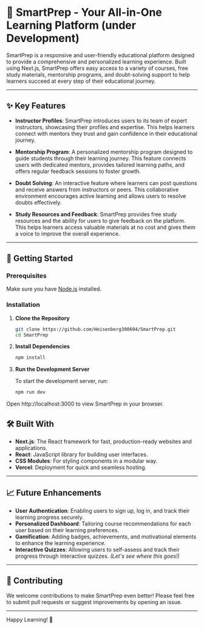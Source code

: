 # 📘 SmartPrep - Your All-in-One Learning Platform (under Development)

SmartPrep is a responsive and user-friendly educational platform designed to provide a comprehensive and personalized learning experience. Built using Next.js, SmartPrep offers easy access to a variety of courses, free study materials, mentorship programs, and doubt-solving support to help learners succeed at every step of their educational journey.

---

## ✨ Key Features

- **Instructor Profiles**: SmartPrep introduces users to its team of expert instructors, showcasing their profiles and expertise. This helps learners connect with mentors they trust and gain confidence in their educational journey.

- **Mentorship Program**: A personalized mentorship program designed to guide students through their learning journey. This feature connects users with dedicated mentors, provides tailored learning paths, and offers regular feedback sessions to foster growth.

- **Doubt Solving**: An interactive feature where learners can post questions and receive answers from instructors or peers. This collaborative environment encourages active learning and allows users to resolve doubts effectively.

- **Study Resources and Feedback**: SmartPrep provides free study resources and the ability for users to give feedback on the platform. This helps learners access valuable materials at no cost and gives them a voice to improve the overall experience.

---

## 🚀 Getting Started

### Prerequisites

Make sure you have [Node.js](https://nodejs.org/) installed.

### Installation

1. **Clone the Repository**

   ```bash
   git clone https://github.com/Heisenberg300604/SmartPrep.git
   cd SmartPrep
2. **Install Dependencies**

    ```bash
   npm install
3. **Run the Development Server**

    To start the development server, run:
    ```bash
   npm run dev
Open http://localhost:3000 to view SmartPrep in your browser.

## 🛠️ Built With

- **Next.js**: The React framework for fast, production-ready websites and applications.
- **React**: JavaScript library for building user interfaces.
- **CSS Modules**: For styling components in a modular way.
- **Vercel**: Deployment for quick and seamless hosting.

---

## 📈 Future Enhancements

- **User Authentication**: Enabling users to sign up, log in, and track their learning progress securely.
- **Personalized Dashboard**: Tailoring course recommendations for each user based on their learning preferences.
- **Gamification**: Adding badges, achievements, and motivational elements to enhance the learning experience.
- **Interactive Quizzes**: Allowing users to self-assess and track their progress through interactive quizzes. *(Let's see where this goes!)*

---

## 🤝 Contributing

We welcome contributions to make SmartPrep even better! Please feel free to submit pull requests or suggest improvements by opening an issue.

---
Happy Learning! 🎉
